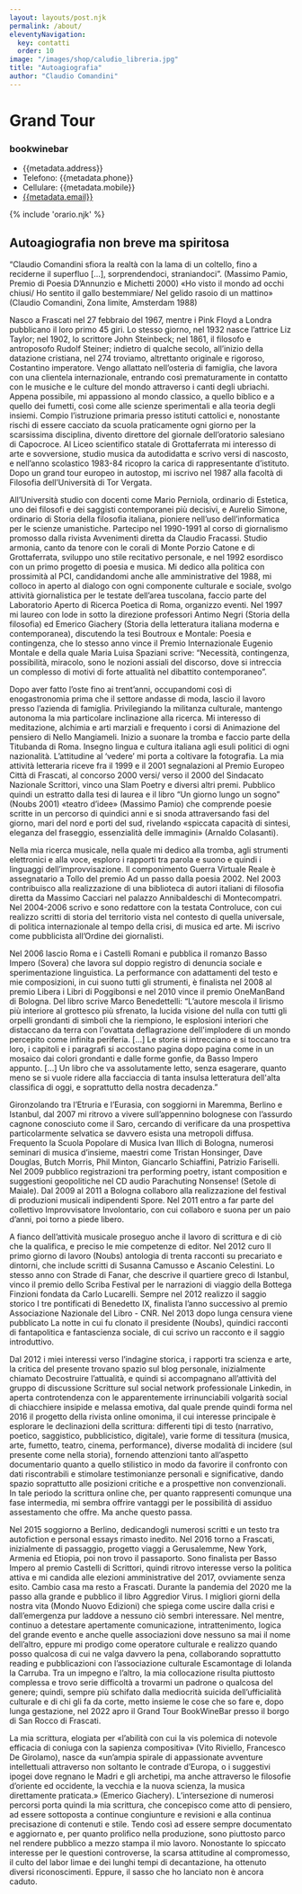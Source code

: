 ```yaml
---
layout: layouts/post.njk
permalink: /about/
eleventyNavigation:
  key: contatti
  order: 10
image: "/images/shop/caludio_libreria.jpg"
title: "Autoagiografia"
author: "Claudio Comandini"
---
```


# Grand Tour
### bookwinebar

* {{metadata.address}}
* Telefono:  {{metadata.phone}}
* Cellulare: {{metadata.mobile}}
* [{{metadata.email}}](mailto:{{metadata.email}})

{% include 'orario.njk' %}

## Autoagiografia non breve ma spiritosa 

“Claudio Comandini sfiora la realtà con la lama di un coltello, fino a reciderne il superfluo […], sorprendendoci, straniandoci”. (Massimo Pamio, Premio di Poesia D’Annunzio e Michetti 2000)
«Ho visto il mondo ad occhi chiusi/ Ho sentito il gallo bestemmiare/ Nel gelido rasoio di un mattino» (Claudio Comandini, Zona limite, Amsterdam 1988)

Nasco a Frascati nel 27 febbraio del 1967, mentre i Pink Floyd a Londra pubblicano il loro primo 45 giri. Lo stesso giorno, nel 1932 nasce l’attrice Liz Taylor; nel 1902, lo scrittore John Steinbeck; nel 1861, il filosofo e antroposofo Rudolf Steiner; indietro di qualche secolo, all’inizio della datazione cristiana, nel 274 troviamo, altrettanto originale e rigoroso, Costantino imperatore. Vengo allattato nell’osteria di famiglia, che lavora con una clientela internazionale, entrando così prematuramente in contatto con le musiche e le culture del mondo attraverso i canti degli ubriachi. Appena possibile, mi appassiono al mondo classico, a quello biblico e a quello dei fumetti, così come alle scienze sperimentali e alla teoria degli insiemi. Compio l’istruzione primaria presso istituti cattolici e, nonostante rischi di essere cacciato da scuola praticamente ogni giorno per la scarsissima disciplina, divento direttore del giornale dell’oratorio salesiano di Capocroce. Al Liceo scientifico statale di Grottaferrata mi interesso di arte e sovversione, studio musica da autodidatta e scrivo versi di nascosto, e nell’anno scolastico 1983-84 ricopro la carica di rappresentante d’istituto. Dopo un grand tour europeo in autostop, mi iscrivo nel 1987 alla facoltà di Filosofia dell’Università di Tor Vergata.

All’Università studio con docenti come Mario Perniola, ordinario di Estetica, uno dei filosofi e dei saggisti contemporanei più decisivi, e Aurelio Simone, ordinario di Storia della filosofia italiana, pioniere nell’uso dell’informatica per le scienze umanistiche. Partecipo nel 1990-1991 al corso di giornalismo promosso dalla rivista Avvenimenti diretta da Claudio Fracassi. Studio armonia, canto da tenore con le corali di Monte Porzio Catone e di Grottaferrata, sviluppo uno stile recitativo personale, e nel 1992 esordisco con un primo progetto di poesia e musica. Mi dedico alla politica con prossimità al PCI, candidandomi anche alle amministrative del 1988, mi colloco in aperto al dialogo con ogni componente culturale e sociale, svolgo attività giornalistica per le testate dell’area tuscolana, faccio parte del Laboratorio Aperto di Ricerca Poetica di Roma, organizzo eventi. Nel 1997 mi laureo con lode in sotto la direzione professori Antimo Negri (Storia della filosofia) ed Emerico Giachery (Storia della letteratura italiana moderna e contemporanea), discutendo la tesi Boutroux e Montale: Poesia e contingenza, che lo stesso anno vince il Premio Internazionale Eugenio Montale e della quale Maria Luisa Spaziani scrive: “Necessità, contingenza, possibilità, miracolo, sono le nozioni assiali del discorso, dove si intreccia un complesso di motivi di forte attualità nel dibattito contemporaneo”.

Dopo aver fatto l’oste fino ai trent’anni, occupandomi così di enogastronomia prima che il settore andasse di moda, lascio il lavoro presso l’azienda di famiglia. Privilegiando la militanza culturale, mantengo autonoma la mia particolare inclinazione alla ricerca. Mi interesso di meditazione, alchimia e arti marziali e frequento i corsi di Animazione del pensiero di Nello Mangiameli. Inizio a suonare la tromba e faccio parte della Titubanda di Roma. Insegno lingua e cultura italiana agli esuli politici di ogni nazionalità. L’attitudine al ‘vedere’ mi porta a coltivare la fotografia. La mia attività letteraria riceve fra il 1999 e il 2001 segnalazioni al Premio Europeo Città di Frascati, al concorso 2000 versi/ verso il 2000 del Sindacato Nazionale Scrittori, vinco una Slam Poetry e diversi altri premi. Pubblico quindi un estratto dalla tesi di laurea e il libro “Un giorno lungo un sogno” (Noubs 2001) «teatro d’idee» (Massimo Pamio) che comprende poesie scritte in un percorso di quindici anni e si snoda attraversando fasi del giorno, mari del nord e porti del sud, rivelando «spiccata capacità di sintesi, eleganza del fraseggio, essenzialità delle immagini» (Arnaldo Colasanti).

Nella mia ricerca musicale, nella quale mi dedico alla tromba, agli strumenti elettronici e alla voce, esploro i rapporti tra parola e suono e quindi i linguaggi dell’improvvisazione. Il componimento Guerra Virtuale Reale è assegnatario a Tollo del premio Ad un passo dalla poesia 2002. Nel 2003 contribuisco alla realizzazione di una biblioteca di autori italiani di filosofia diretta da Massimo Cacciari nel palazzo Annibaldeschi di Montecompatri. Nel 2004-2006 scrivo e sono redattore con la testata Controluce, con cui realizzo scritti di storia del territorio vista nel contesto di quella universale, di politica internazionale al tempo della crisi, di musica ed arte. Mi iscrivo come pubblicista all’Ordine dei giornalisti.

Nel 2006 lascio Roma e i Castelli Romani e pubblica il romanzo Basso Impero (Sovera) che lavora sul doppio registro di denuncia sociale e sperimentazione linguistica. La performance con adattamenti del testo e mie composizioni, in cui suono tutti gli strumenti, è finalista nel 2008 al premio Libera i Libri di Poggibonsi e nel 2010 vince il premio OneManBand di Bologna. Del libro scrive Marco Benedettelli: “L’autore mescola il lirismo più interiore al grottesco più sfrenato, la lucida visione del nulla con tutti gli orpelli grondanti di simboli che la riempiono, le esplosioni interiori che distaccano da terra con l'ovattata deflagrazione dell'implodere di un mondo percepito come infinita periferia. […] Le storie si intrecciano e si toccano tra loro, i capitoli e i paragrafi si accostano pagina dopo pagina come in un mosaico dai colori grondanti e dalle forme gonfie, da Basso Impero appunto. […] Un libro che va assolutamente letto, senza esagerare, quanto meno se si vuole ridere alla facciaccia di tanta insulsa letteratura dell'alta classifica di oggi, e soprattutto della nostra decadenza.”

Gironzolando tra l’Etruria e l’Eurasia, con soggiorni in Maremma, Berlino e Istanbul, dal 2007 mi ritrovo a vivere sull’appennino bolognese con l’assurdo cagnone conosciuto come il Saro, cercando di verificare da una prospettiva particolarmente selvatica se davvero esista una metropoli diffusa. Frequento la Scuola Popolare di Musica Ivan Illich di Bologna, numerosi seminari di musica d’insieme, maestri come Tristan Honsinger, Dave Douglas, Butch Morris, Phil Minton, Giancarlo Schiaffini, Patrizio Fariselli. Nel 2009 pubblico registrazioni tra performing poetry, istant composition e suggestioni geopolitiche nel CD audio Parachuting Nonsense! (Setole di Maiale). Dal 2009 al 2011 a Bologna collaboro alla realizzazione del festival di produzioni musicali indipendenti Spore. Nel 2011 entro a far parte del collettivo Improvvisatore Involontario, con cui collaboro e suona per un paio d’anni, poi torno a piede libero.

A fianco dell’attività musicale proseguo anche il lavoro di scrittura e di ciò che la qualifica, e preciso le mie competenze di editor. Nel 2012 curo Il primo giorno di lavoro (Noubs) antologia di trenta racconti su precariato e dintorni, che include scritti di Susanna Camusso e Ascanio Celestini. Lo stesso anno con Strade di Fanar, che descrive il quartiere greco di Istanbul, vinco il premio dello Scriba Festival per le narrazioni di viaggio della Bottega Finzioni fondata da Carlo Lucarelli. Sempre nel 2012 realizzo il saggio storico I tre pontificati di Benedetto IX, finalista l’anno successivo al premio Associazione Nazionale del Libro - CNR. Nel 2013 dopo lunga censura viene pubblicato La notte in cui fu clonato il presidente (Noubs), quindici racconti di fantapolitica e fantascienza sociale, di cui scrivo un racconto e il saggio introduttivo.

Dal 2012 i miei interessi verso l’indagine storica, i rapporti tra scienza e arte, la critica del presente trovano spazio sul blog personale, inizialmente chiamato Decostruire l’attualità, e quindi si accompagnano all’attività del gruppo di discussione Scritture sul social network professionale Linkedin, in aperta controtendenza con le apparentemente irrinunciabili volgarità social di chiacchiere insipide e melassa emotiva, dal quale prende quindi forma nel 2016 il progetto della rivista online omonima, il cui interesse principale è esplorare le declinazioni della scrittura: differenti tipi di testo (narrativo, poetico, saggistico, pubblicistico, digitale), varie forme di tessitura (musica, arte, fumetto, teatro, cinema, performance), diverse modalità di incidere (sul presente come nella storia), fornendo attenzioni tanto all’aspetto documentario quanto a quello stilistico in modo da favorire il confronto con dati riscontrabili e stimolare testimonianze personali e significative, dando spazio soprattutto alle posizioni critiche e a prospettive non convenzionali. In tale periodo la scrittura online che, per quanto rappresenti comunque una fase intermedia, mi sembra offrire vantaggi per le possibilità di assiduo assestamento che offre. Ma anche questo passa.

Nel 2015 soggiorno a Berlino, dedicandogli numerosi scritti e un testo tra autofiction e personal essays rimasto inedito. Nel 2016 torno a Frascati, inizialmente di passaggio, progetto viaggi a Gerusalemme, New York, Armenia ed Etiopia, poi non trovo il passaporto. Sono finalista per Basso Impero al premio Castelli di Scrittori, quindi ritrovo interesse verso la politica attiva e mi candida alle elezioni amministrative del 2017, ovviamente senza esito. Cambio casa ma resto a Frascati. Durante la pandemia del 2020 me la passo alla grande e pubblico il libro Aggredior Virus. I migliori giorni della nostra vita (Mondo Nuovo Edizioni) che spiega come uscire dalla crisi e dall’emergenza pur laddove a nessuno ciò sembri interessare. Nel mentre, continuo a detestare apertamente comunicazione, intrattenimento, logica del grande evento e anche quelle associazioni dove nessuno sa mai il nome dell’altro, eppure mi prodigo come operatore culturale e realizzo quando posso qualcosa di cui ne valga davvero la pena, collaborando soprattutto reading e pubblicazioni con l’associazione culturale Escamontage di Iolanda la Carruba. Tra un impegno e l’altro, la mia collocazione risulta piuttosto complessa e trovo serie difficoltà a trovarmi un padrone o qualcosa del genere; quindi, sempre più schifato dalla mediocrità suicida dell’ufficialità culturale e di chi gli fa da corte, metto insieme le cose che so fare e, dopo lunga gestazione, nel 2022 apro il Grand Tour BookWineBar presso il borgo di San Rocco di Frascati.

La mia scrittura, elogiata per «l’abilità con cui la vis polemica di notevole efficacia di coniuga con la sapienza compositiva» (Vito Riviello, Francesco De Girolamo), nasce da «un’ampia spirale di appassionate avventure intellettuali attraverso non soltanto le contrade d’Europa, o i suggestivi ipogei dove regnano le Madri e gli archetipi, ma anche attraverso le filosofie d’oriente ed occidente, la vecchia e la nuova scienza, la musica direttamente praticata.» (Emerico Giachery). L’intersezione di numerosi percorsi porta quindi la mia scrittura, che concepisco come atto di pensiero, ad essere sottoposta a continue congiunture e revisioni e alla continua precisazione di contenuti e stile. Tendo così ad essere sempre documentato e aggiornato e, per quanto prolifico nella produzione, sono piuttosto parco nel rendere pubblico a mezzo stampa il mio lavoro. Nonostante lo spiccato interesse per le questioni controverse, la scarsa attitudine al compromesso, il culto del labor limae e dei lunghi tempi di decantazione, ha ottenuto diversi riconoscimenti. Eppure, il sasso che ho lanciato non è ancora caduto.